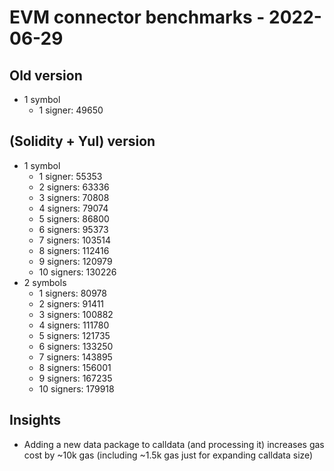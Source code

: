 # EVM connector benchmarks - 2022-06-29

## Old version

- 1 symbol
  - 1 signer: 49650

## (Solidity + Yul) version

- 1 symbol
  - 1 signer: 55353
  - 2 signers: 63336
  - 3 signers: 70808
  - 4 signers: 79074
  - 5 signers: 86800
  - 6 signers: 95373
  - 7 signers: 103514
  - 8 signers: 112416
  - 9 signers: 120979
  - 10 signers: 130226
- 2 symbols
  - 1 signers: 80978
  - 2 signers: 91411
  - 3 signers: 100882
  - 4 signers: 111780
  - 5 signers: 121735
  - 6 signers: 133250
  - 7 signers: 143895
  - 8 signers: 156001
  - 9 signers: 167235
  - 10 signers: 179918

## Insights

- Adding a new data package to calldata (and processing it) increases gas cost by ~10k gas (including ~1.5k gas just for expanding calldata size)
